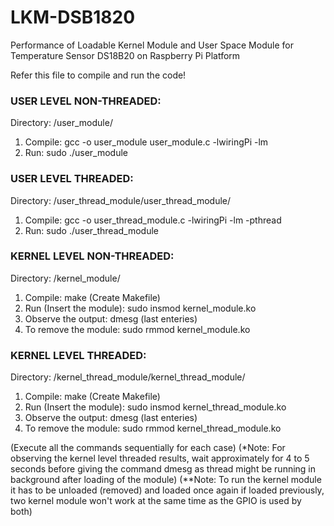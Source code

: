 # LKM-DSB1820
Performance of Loadable Kernel Module and User Space Module for Temperature Sensor DS18B20 on Raspberry Pi Platform

Refer this file to compile and run the code!

### USER LEVEL NON-THREADED:
Directory: /user_module/
1. Compile: gcc -o user_module user_module.c -lwiringPi -lm
2. Run: sudo ./user_module

### USER LEVEL THREADED:
Directory: /user_thread_module/user_thread_module/
1. Compile: gcc -o user_thread_module.c -lwiringPi -lm -pthread
2. Run: sudo ./user_thread_module

### KERNEL LEVEL NON-THREADED:
Directory: /kernel_module/
1. Compile: make (Create Makefile)
2. Run (Insert the module): sudo insmod kernel_module.ko
3. Observe the output: dmesg (last enteries)
4. To remove the module: sudo rmmod kernel_module.ko

### KERNEL LEVEL THREADED:
Directory: /kernel_thread_module/kernel_thread_module/
1. Compile: make (Create Makefile)
2. Run (Insert the module): sudo insmod kernel_thread_module.ko
3. Observe the output: dmesg (last enteries)
4. To remove the module: sudo rmmod kernel_thread_module.ko

(Execute all the commands sequentially for each case)
(*Note: For observing the kernel level threaded results, wait approximately for 4 to 5 seconds before giving the command dmesg as thread might be running in background after loading of the module) 
(**Note: To run the kernel module it has to be unloaded (removed) and loaded once again if loaded previously, two kernel module won't work at the same time as the GPIO is used by both)
